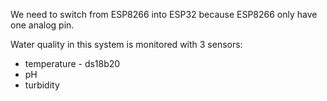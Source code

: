 We need to switch from ESP8266 into ESP32 because ESP8266 only have one analog pin.

Water quality in this system is monitored with 3 sensors:
- temperature - ds18b20
- pH
- turbidity